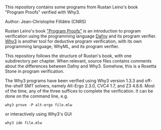 This repository contains some programs from Rustan Leino's book
"Program Proofs" verified with Why3.

Author: Jean-Christophe Filliâtre (CNRS)

Rustan Leino's book ["Program Proofs"](https://program-proofs.com/) is an introduction to program
verification using the programming language
[Dafny](https://github.com/dafny-lang/dafny) and its program verifier.
[Why3](http://why3.lri.fr/) is another tool for deductive program
verification, with its own programming language, WhyML, and its
program verifier.

This repository follows the structure of Rustan's book, with one
subdirectory per chapter. When relevant, source files contains
comments about the differences between Dafny and Why3. Somehow, this
is a Rosetta Stone in program verification.

The Why3 programs have been verified using Why3 version 1.3.3 and
off-the-shelf SMT solvers, namely Alt-Ergo 2.3.0, CVC4 1.7, and Z3
4.8.6. Most of the time, any of the three suffices to complete the
verification. It can be done on the command line, e.g.

    why3 prove -P alt-ergo file.mlw

or interactively using Why3's GUI

    why3 ide file.mlw

